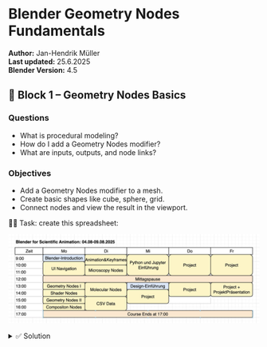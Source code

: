# Blender Geometry Nodes Fundamentals

**Author:** Jan-Hendrik Müller  
**Last updated:** 25.6.2025  
**Blender Version:** 4.5

## 🧱 Block 1 – Geometry Nodes Basics



### Questions
- What is procedural modeling?
- How do I add a Geometry Nodes modifier?
- What are inputs, outputs, and node links?

### Objectives
- Add a Geometry Nodes modifier to a mesh.
- Create basic shapes like cube, sphere, grid.
- Connect nodes and view the result in the viewport.






🧑‍💻 Task: create this spreadsheet:

![alt text](image.png)

<details>
<summary>✅ Solution</summary>

![alt text](image-1.png)

</details>